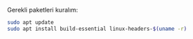 Gerekli paketleri kuralım:

```bash
sudo apt update
sudo apt install build-essential linux-headers-$(uname -r)
```
